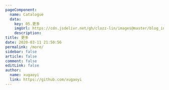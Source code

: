 ```yaml
---
pageComponent:
  name: Catalogue
  data:
    key: 05.更多
    imgUrl: https://cdn.jsdelivr.net/gh/clozz-lin/images@master/blog_index_private/more.gif
    description: 
title: 更多
date: 2020-03-11 21:50:56
permalink: /more/
sidebar: false
article: false
comment: false
editLink: false
author:
  name: xugaoyi
  link: https://github.com/xugaoyi
---
```


